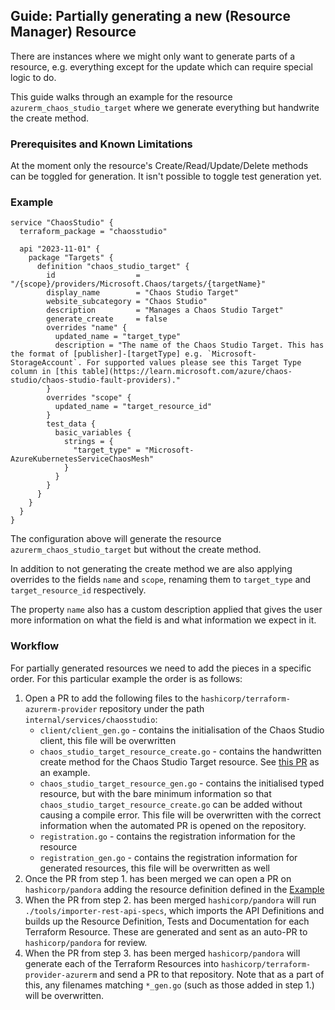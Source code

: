 ## Guide: Partially generating a new (Resource Manager) Resource

There are instances where we might only want to generate parts of a resource, e.g. everything except for the update which can require special logic to do.

This guide walks through an example for the resource `azurerm_chaos_studio_target` where we generate everything but handwrite the create method.

### Prerequisites and Known Limitations

At the moment only the resource's Create/Read/Update/Delete methods can be toggled for generation. It isn't possible to toggle test generation yet.

### Example

```hcl
service "ChaosStudio" {
  terraform_package = "chaosstudio"

  api "2023-11-01" {
    package "Targets" {
      definition "chaos_studio_target" {
        id                  = "/{scope}/providers/Microsoft.Chaos/targets/{targetName}"
        display_name        = "Chaos Studio Target"
        website_subcategory = "Chaos Studio"
        description         = "Manages a Chaos Studio Target"
        generate_create     = false
        overrides "name" {
          updated_name = "target_type"
          description = "The name of the Chaos Studio Target. This has the format of [publisher]-[targetType] e.g. `Microsoft-StorageAccount`. For supported values please see this Target Type column in [this table](https://learn.microsoft.com/azure/chaos-studio/chaos-studio-fault-providers)."
        }
        overrides "scope" {
          updated_name = "target_resource_id"
        }
        test_data {
          basic_variables {
            strings = {
              "target_type" = "Microsoft-AzureKubernetesServiceChaosMesh"
            }
          }
        }
      }
    }
  }
}
```

The configuration above will generate the resource `azurerm_chaos_studio_target` but without the create method.

In addition to not generating the create method we are also applying overrides to the fields `name` and `scope`, renaming them to `target_type` and `target_resource_id` respectively.

The property `name` also has a custom description applied that gives the user more information on what the field is and what information we expect in it.

### Workflow

For partially generated resources we need to add the pieces in a specific order. For this particular example the order is as follows:

1. Open a PR to add the following files to the `hashicorp/terraform-azurerm-provider` repository under the path `internal/services/chaosstudio`:
    * `client/client_gen.go` - contains the initialisation of the Chaos Studio client, this file will be overwritten
    * `chaos_studio_target_resource_create.go` - contains the handwritten create method for the Chaos Studio Target resource. See [this PR](https://github.com/hashicorp/terraform-provider-azurerm/pull/24580) as an example.
    * `chaos_studio_target_resource_gen.go` - contains the initialised typed resource, but with the bare minimum information so that `chaos_studio_target_resource_create.go` can be added without causing a compile error. This file will be overwritten with the correct information when the automated PR is opened on the repository.
    * `registration.go` - contains the registration information for the resource
    * `registration_gen.go` - contains the registration information for generated resources, this file will be overwritten as well
2. Once the PR from step 1. has been merged we can open a PR on `hashicorp/pandora` adding the resource definition defined in the [Example](#example)
3. When the PR from step 2. has been merged `hashicorp/pandora` will run `./tools/importer-rest-api-specs`, which imports the API Definitions and builds up the Resource Definition, Tests and Documentation for each Terraform Resource. These are generated and sent as an auto-PR to `hashicorp/pandora` for review.
4. When the PR from step 3. has been merged `hashicorp/pandora` will generate each of the Terraform Resources into `hashicorp/terraform-provider-azurerm` and send a PR to that repository. Note that as a part of this, any filenames matching `*_gen.go` (such as those added in step 1.) will be overwritten.